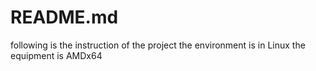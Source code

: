 # README.md
following is the instruction of the project
the environment is in Linux
the equipment is AMDx64